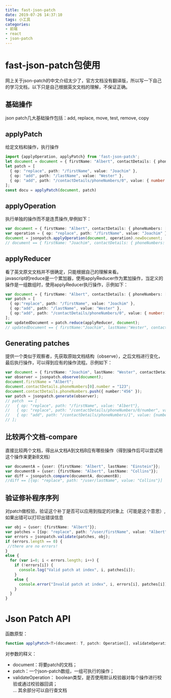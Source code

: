 ```yaml
---
title: fast-json-patch
date: 2019-07-26 14:37:10
tags: 小工具
categories: 
- 前端
- react
- json-patch
---
```

# fast-json-patch包使用
网上关于json-patch的中文介绍太少了，官方文档没有翻译版，所以写一下自己的学习文档，以下只是自己根据英文文档的理解，不保证正确。
## 基础操作
json patch几大基础操作包括：add, replace, move, test, remove, copy
## applyPatch
给定文档和操作，执行操作
```typescript
import {applyOperation, applyPatch} from 'fast-json-patch';
let document = document = { firstName: "Albert", contactDetails: { phoneNumbers: [] } };
let patch = [
  { op: "replace", path: "/firstName", value: "Joachim" },
  { op: "add", path: "/lastName", value: "Wester" },
  { op: "add", path: "/contactDetails/phoneNumbers/0", value: { number: "555-123" }  }
];
const docu = applyPatch(document, patch)
```
## applyOperation
执行单独的操作而不是连贯操作,举例如下：
```typescript
var document = { firstName: "Albert", contactDetails: { phoneNumbers: [] } };
var operation = { op: "replace", path: "/firstName", value: "Joachim" };
document = jsonpatch.applyOperation(document, operation).newDocument;
// document == { firstName: "Joachim", contactDetails: { phoneNumbers: [] }}
```
## applyReducer
看了英文原文文档并不很确定，只能根据自己的理解来看。    
javascript的reduce是一个累加器，使用applyReducer作为累加操作，当定义的操作是一组数组时，使用applyReducer执行操作，示例如下：
```typescript
var document = { firstName: "Albert", contactDetails: { phoneNumbers: [ ] } };
var patch = [
  { op:"replace", path: "/firstName", value: "Joachim" },
  { op:"add", path: "/lastName", value: "Wester" },
  { op:"add", path: "/contactDetails/phoneNumbers/0", value: { number: "555-123" } }
];
var updatedDocument = patch.reduce(applyReducer, document);
// updatedDocument == { firstName:"Joachim", lastName:"Wester", contactDetails:{ phoneNumbers[ {number:"555-123"} ] } };
```
## Generating patches
提供一个类似于观察者，先获取原始文档结构（observe），之后文档进行变化，最后执行操作，可以得到应有的操作流程。示例如下：
```typescript
var document = { firstName: "Joachim", lastName: "Wester", contactDetails: { phoneNumbers: [ { number:"555-123" }] } };
var observer = jsonpatch.observe(document);
document.firstName = "Albert";
document.contactDetails.phoneNumbers[0].number = "123";
document.contactDetails.phoneNumbers.push({ number:"456" });
var patch = jsonpatch.generate(observer);
// patch  == [
//   { op: "replace", path: "/firstName", value: "Albert"},
//   { op: "replace", path: "/contactDetails/phoneNumbers/0/number", value: "123" },
//   { op: "add", path: "/contactDetails/phoneNumbers/1", value: {number:"456"}}
// ];
```
## 比较两个文档-compare
直接比较两个文档，得出从文档A到文档B应有哪些操作（得到操作后可以尝试用这个操作来更新B文档）
```typescript
var documentA = {user: {firstName: "Albert", lastName: "Einstein"}};
var documentB = {user: {firstName: "Albert", lastName: "Collins"}};
var diff = jsonpatch.compare(documentA, documentB);
//diff == [{op: "replace", path: "/user/lastName", value: "Collins"}]
```
## 验证修补程序序列
对patch做校验，验证这个补丁是否可以应用到指定的对象上（可能是这个意思）,如果出错可以打印出错误信息
```typescript
var obj = {user: {firstName: "Albert"}};
var patches = [{op: "replace", path: "/user/firstName", value: "Albert"}, {op: "replace", path: "/user/lastName", value: "Einstein"}];
var errors = jsonpatch.validate(patches, obj);
if (errors.length == 0) {
 //there are no errors!
}
else {
  for (var i=0; i < errors.length; i++) {
    if (!errors[i]) {
      console.log("Valid patch at index", i, patches[i]);
    }
    else {
      console.error("Invalid patch at index", i, errors[i], patches[i]);
    }
  }
}
```
# Json Patch API
函数原型：
```typescript
function applyPatch<T>(document: T, patch: Operation[], validateOperation?: boolean | Validator<T>, mutateDocument: boolean = true, banPrototypeModifications: boolean = true): PatchResult<T>
```
对参数的释义：    
* document：将要patch的文档；    
* patch：一个json-patch数组，一组可执行的操作；    
* validateOperation： boolean类型，是否使用默认校验器对每个操作进行校验或通过校验器回调；    
...
其余部分可以自行查文档
